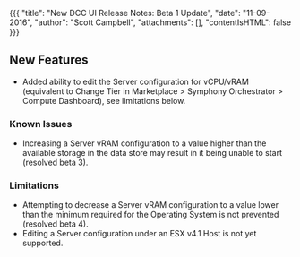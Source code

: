 {{{
"title": "New DCC UI Release Notes: Beta 1 Update",
"date": "11-09-2016",
"author": "Scott Campbell",
"attachments": [],
"contentIsHTML": false
}}}

## New Features

* Added ability to edit the Server configuration for vCPU/vRAM (equivalent to Change Tier in Marketplace > Symphony Orchestrator > Compute Dashboard), see limitations below.

### Known Issues

* Increasing a Server vRAM configuration to a value higher than the available storage in the data store may result in it being unable to start (resolved beta 3).

### Limitations

* Attempting to decrease a Server vRAM configuration to a value lower than the minimum required for the Operating System is not prevented (resolved beta 4).
* Editing a Server configuration under an ESX v4.1 Host is not yet supported.
